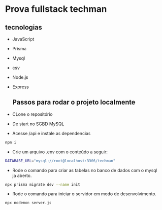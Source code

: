 # Prova fullstack techman

## tecnologias
- JavaScript
- Prisma
- Mysql
- csv
- Node.js
- Express

  ## Passos para rodar o projeto localmente
- CLone o repositório
- De start no SGBD MySQL
- Acesse /api e instale as dependencias
```bash
npm i 
```
- Crie um arquivo .env com o conteúdo a seguir:
```bash
DATABASE_URL="mysql://root@localhost:3306/techman" 
```
- Rode o comando para criar as tabelas no banco de dados com o mysql ja aberto.
```bash
npx prisma migrate dev --name init
```
- Rode o comando para iniciar o servidor em modo de desenvolvimento.
```bash
npx nodemon server.js 
```
